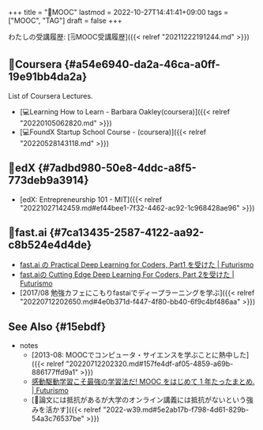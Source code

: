 +++
title = "📝MOOC"
lastmod = 2022-10-27T14:41:41+09:00
tags = ["MOOC", "TAG"]
draft = false
+++

わたしの受講履歴: [🗒MOOC受講履歴]({{< relref "20211222191244.md" >}})


## 🔖Coursera {#a54e6940-da2a-46ca-a0ff-19e91bb4da2a}

List of Coursera Lectures.

-   [💻Learning How to Learn - Barbara Oakley(coursera)]({{< relref "20220105062820.md" >}})
-   [💻FoundX Startup School Course - (coursera)]({{< relref "20220528143118.md" >}})


## 🔖edX {#7adbd980-50e8-4ddc-a8f5-773deb9a3914}

-   [edX: Entrepreneurship 101 - MIT]({{< relref "20221027142459.md#ef44bee1-7f32-4462-ac92-1c968428ae96" >}})


## 📝fast.ai {#7ca13435-2587-4122-aa92-c8b524e4d4de}

-   [fast.ai の Practical Deep Learning for Coders, Part1 を受けた | Futurismo](https://futurismo.biz/archives/6440/)
-   [fast.aiの Cutting Edge Deep Learning For Coders, Part 2を受けた | Futurismo](https://futurismo.biz/archives/6721/#cutting-edge-)
-   [2017/08 勉強カフェにこもりfastaiでディープラーニングを学ぶ]({{< relref "20220712202650.md#4e0b371d-f447-4f80-bb40-6f9c4bf486aa" >}})


## See Also {#15ebdf}

-   notes
    -   [2013-08: MOOCでコンピュータ・サイエンスを学ぶことに熱中した]({{< relref "20220712202320.md#157fe4df-af05-4859-a69b-886177ffd9a1" >}})
    -   [感動駆動学習こそ最強の学習法だ! MOOC をはじめて 1 年たったまとめ. | Futurismo](https://futurismo.biz/archives/2586/)
    -   [💭論文には抵抗があるが大学のオンライン講義には抵抗がないという強みを活かす]({{< relref "2022-w39.md#5e2ab17b-f798-4d61-829b-54a3c76537be" >}})

